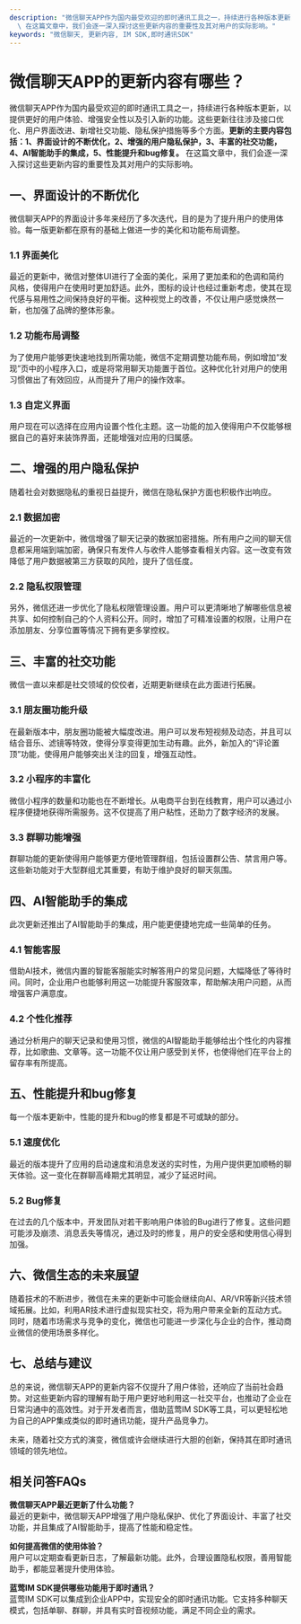 ```yaml
---
description: "微信聊天APP作为国内最受欢迎的即时通讯工具之一，持续进行各种版本更新，以提供更好的用户体验、增强安全性以及引入新的功能。这些更新往往涉及接口优化、用户界面改进、新增社交功能、隐私保护措施等多个方面。**更新的主要内容包括：1、界面设计的不断优化，2、增强的用户隐私保护，3、丰富的社交功能，4、AI智能助手的集成，5、性能提升和bug修复。**\
  \ 在这篇文章中，我们会逐一深入探讨这些更新内容的重要性及其对用户的实际影响。"
keywords: "微信聊天, 更新内容, IM SDK,即时通讯SDK"
---
```

# 微信聊天APP的更新内容有哪些？

微信聊天APP作为国内最受欢迎的即时通讯工具之一，持续进行各种版本更新，以提供更好的用户体验、增强安全性以及引入新的功能。这些更新往往涉及接口优化、用户界面改进、新增社交功能、隐私保护措施等多个方面。**更新的主要内容包括：1、界面设计的不断优化，2、增强的用户隐私保护，3、丰富的社交功能，4、AI智能助手的集成，5、性能提升和bug修复。** 在这篇文章中，我们会逐一深入探讨这些更新内容的重要性及其对用户的实际影响。

## 一、界面设计的不断优化

微信聊天APP的界面设计多年来经历了多次迭代，目的是为了提升用户的使用体验。每一版更新都在原有的基础上做进一步的美化和功能布局调整。

### 1.1 界面美化

最近的更新中，微信对整体UI进行了全面的美化，采用了更加柔和的色调和简约风格，使得用户在使用时更加舒适。此外，图标的设计也经过重新考虑，使其在现代感与易用性之间保持良好的平衡。这种视觉上的改善，不仅让用户感觉焕然一新，也加强了品牌的整体形象。

### 1.2 功能布局调整

为了使用户能够更快速地找到所需功能，微信不定期调整功能布局，例如增加“发现”页中的小程序入口，或是将常用聊天功能置于首位。这种优化针对用户的使用习惯做出了有效回应，从而提升了用户的操作效率。

### 1.3 自定义界面

用户现在可以选择在应用内设置个性化主题。这一功能的加入使得用户不仅能够根据自己的喜好来装饰界面，还能增强对应用的归属感。

## 二、增强的用户隐私保护

随着社会对数据隐私的重视日益提升，微信在隐私保护方面也积极作出响应。

### 2.1 数据加密

最近的一次更新中，微信增强了聊天记录的数据加密措施。所有用户之间的聊天信息都采用端到端加密，确保只有发件人与收件人能够查看相关内容。这一改变有效降低了用户数据被第三方获取的风险，提升了信任度。

### 2.2 隐私权限管理

另外，微信还进一步优化了隐私权限管理设置。用户可以更清晰地了解哪些信息被共享、如何控制自己的个人资料公开。同时，增加了可精准设置的权限，让用户在添加朋友、分享位置等情况下拥有更多掌控权。

## 三、丰富的社交功能

微信一直以来都是社交领域的佼佼者，近期更新继续在此方面进行拓展。

### 3.1 朋友圈功能升级

在最新版本中，朋友圈功能被大幅度改进。用户可以发布短视频及动态，并且可以结合音乐、滤镜等特效，使得分享变得更加生动有趣。此外，新加入的“评论置顶”功能，使得用户能够突出关注的回复，增强互动性。

### 3.2 小程序的丰富化

微信小程序的数量和功能也在不断增长。从电商平台到在线教育，用户可以通过小程序便捷地获得所需服务。这不仅提高了用户粘性，还助力了数字经济的发展。

### 3.3 群聊功能增强

群聊功能的更新使得用户能够更方便地管理群组，包括设置群公告、禁言用户等。这些新功能对于大型群组尤其重要，有助于维护良好的聊天氛围。

## 四、AI智能助手的集成

此次更新还推出了AI智能助手的集成，用户能更便捷地完成一些简单的任务。

### 4.1 智能客服

借助AI技术，微信内置的智能客服能实时解答用户的常见问题，大幅降低了等待时间。同时，企业用户也能够利用这一功能提升客服效率，帮助解决用户问题，从而增强客户满意度。

### 4.2 个性化推荐

通过分析用户的聊天记录和使用习惯，微信的AI智能助手能够给出个性化的内容推荐，比如歌曲、文章等。这一功能不仅让用户感受到关怀，也使得他们在平台上的留存率有所提高。

## 五、性能提升和bug修复

每一个版本更新中，性能的提升和bug的修复都是不可或缺的部分。

### 5.1 速度优化

最近的版本提升了应用的启动速度和消息发送的实时性，为用户提供更加顺畅的聊天体验。这一变化在群聊高峰期尤其明显，减少了延迟时间。

### 5.2 Bug修复

在过去的几个版本中，开发团队对若干影响用户体验的Bug进行了修复。这些问题可能涉及崩溃、消息丢失等情况，通过及时的修复，用户的安全感和使用信心得到加强。

## 六、微信生态的未来展望

随着技术的不断进步，微信在未来的更新中可能会继续向AI、AR/VR等新兴技术领域拓展。比如，利用AR技术进行虚拟现实社交，将为用户带来全新的互动方式。同时，随着市场需求与竞争的变化，微信也可能进一步深化与企业的合作，推动商业微信的使用场景多样化。

## 七、总结与建议

总的来说，微信聊天APP的更新内容不仅提升了用户体验，还响应了当前社会趋势。对这些更新内容的理解有助于用户更好地利用这一社交平台，也推动了企业在日常沟通中的高效性。对于开发者而言，借助蓝莺IM SDK等工具，可以更轻松地为自己的APP集成类似的即时通讯功能，提升产品竞争力。

未来，随着社交方式的演变，微信或许会继续进行大胆的创新，保持其在即时通讯领域的领先地位。

## 相关问答FAQs

**微信聊天APP最近更新了什么功能？**  
最近的更新中，微信聊天APP增强了用户隐私保护、优化了界面设计、丰富了社交功能，并且集成了AI智能助手，提高了性能和稳定性。

**如何提高微信的使用体验？**  
用户可以定期查看更新日志，了解最新功能。此外，合理设置隐私权限，善用智能助手，都能显著提升使用体验。

**蓝莺IM SDK提供哪些功能用于即时通讯？**  
蓝莺IM SDK可以集成到企业APP中，实现安全的即时通讯功能。它支持多种聊天模式，包括单聊、群聊，并具有实时音视频功能，满足不同企业的需求。
